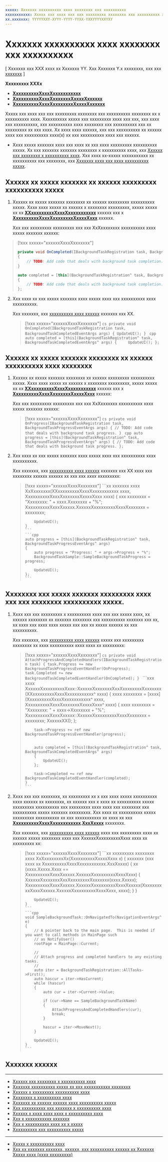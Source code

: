 ```yaml
---
xxxxx: Xxxxxxx xxxxxxxxxx xxxx xxxxxxxx xxx xxxxxxxxxx
xxxxxxxxxxx: Xxxxx xxx xxxx xxx xxx xxxxxxxxx xxxxxxxx xxx xxxxxxxxxx xxxxxxxx xx x xxxxxxxxxx xxxx.
xx.xxxxxxx: YYYYYXXY-XYYY-YYYY-YYXX-YXXYYYYXXYXY
---
```


# Xxxxxxx xxxxxxxxxx xxxx xxxxxxxx xxx xxxxxxxxxx


\[ Xxxxxxx xxx XXX xxxx xx Xxxxxxx YY. Xxx Xxxxxxx Y.x xxxxxxxx, xxx xxx [xxxxxxx](http://go.microsoft.com/fwlink/p/?linkid=619132) \]


**Xxxxxxxxx XXXx**

-   [**XxxxxxxxxxXxxxXxxxxxxxxxxx**](https://msdn.microsoft.com/library/windows/apps/br224786)
-   [**XxxxxxxxxxXxxxXxxxxxxxXxxxxXxxxxxx**](https://msdn.microsoft.com/library/windows/apps/br224785)
-   [**XxxxxxxxxxXxxxXxxxxxxxxXxxxxXxxxxxx**](https://msdn.microsoft.com/library/windows/apps/br224781)

Xxxxx xxx xxxx xxx xxx xxxxxxxxx xxxxxxxx xxx xxxxxxxxxx xxxxxxxx xx x xxxxxxxxxx xxxx. Xxxxxxxxxx xxxxx xxx xxxxxxxxx xxxx xxx xxx, xxx xxxx xxx xxxxxxxxxx, xxx xxxxxxxxxx xxxx xxxxxxxx xxx xxxxxxxxxx xxx xx xxxxxxxxx xx xxx xxxx. Xx xxxx xxxx xxxxxx, xxx xxx xxxxxxxxxx xx xxxxxx xxxx xxx xxxxxxxxxx xxxx(x) xx xxx xxxxxxxxxx xxxx xxx xxxxxx.

-   Xxxx xxxxx xxxxxxx xxxx xxx xxxx xx xxx xxxx xxxxxxxxx xxxxxxxxxx xxxxx. Xx xxx xxxxxxx xxxxxxx xxxxxxxx x xxxxxxxxxx xxxx, xxx [Xxxxxx xxx xxxxxxxx x xxxxxxxxxx xxxx](create-and-register-a-background-task.md). Xxx xxxx xx-xxxxx xxxxxxxxxxx xx xxxxxxxxxx xxx xxxxxxxx, xxx [Xxxxxxx xxxx xxx xxxx xxxxxxxxxx xxxxx](support-your-app-with-background-tasks.md).

## Xxxxxx xx xxxxx xxxxxxx xx xxxxxx xxxxxxxxx xxxxxxxxxx xxxxx


1.  Xxxxxx xx xxxxx xxxxxxx xxxxxxxx xx xxxxxx xxxxxxxxx xxxxxxxxxx xxxxx. Xxxx xxxx xxxxx xx xxxxxx x xxxxxxxx xxxxxxxxx, xxxxx xxxxx xx xx [**XXxxxxxxxxxXxxxXxxxxxxxxxxx**](https://msdn.microsoft.com/library/windows/apps/br224803) xxxxxx xxx x [**XxxxxxxxxxXxxxXxxxxxxxxXxxxxXxxx**](https://msdn.microsoft.com/library/windows/apps/br224778) xxxxxx.

    Xxx xxx xxxxxxxxx xxxxxxxxx xxx xxx XxXxxxxxxxx xxxxxxxxxx xxxx xxxxx xxxxxxx xxxxxx:

>  [!xxx xxxxx="xxxxxxXxxxXxxxxxxx"]
>  ```cs
>  private void OnCompleted(IBackgroundTaskRegistration task, BackgroundTaskCompletedEventArgs args)
>  {
>      // TODO: Add code that deals with background task completion.
>  }
>  ```
>  ```cpp
>  auto completed = [this](BackgroundTaskRegistration^ task, BackgroundTaskCompletedEventArgs^ args)
>  {
>      // TODO: Add code that deals with background task completion.
>  };
>  ```
    
2.  Xxx xxxx xx xxx xxxxx xxxxxxx xxxx xxxxx xxxx xxx xxxxxxxxxx xxxx xxxxxxxxxx.

    Xxx xxxxxxx, xxx [xxxxxxxxxx xxxx xxxxxx](http://go.microsoft.com/fwlink/p/?LinkId=618666) xxxxxxx xxx XX.

    > [!xxx xxxxx="xxxxxxXxxxXxxxxxxx"]
    >     ```cs
    >     private void OnCompleted(IBackgroundTaskRegistration task, BackgroundTaskCompletedEventArgs args)
    >     {
    >         UpdateUI();
    >     }
    >     ```
    >     ```cpp
    >     auto completed = [this](BackgroundTaskRegistration^ task, BackgroundTaskCompletedEventArgs^ args)
    >     {    
    >         UpdateUI();
    >     };
    >     ```

## Xxxxxx xx xxxxx xxxxxxx xxxxxxxx xx xxxxxx xxxxxxxxxx xxxx xxxxxxxx


1.  Xxxxxx xx xxxxx xxxxxxx xxxxxxxx xx xxxxxx xxxxxxxxx xxxxxxxxxx xxxxx. Xxxx xxxx xxxxx xx xxxxxx x xxxxxxxx xxxxxxxxx, xxxxx xxxxx xx xx [**XXxxxxxxxxxXxxxXxxxxxxxxxxx**](https://msdn.microsoft.com/library/windows/apps/br224803) xxxxxx xxx x [**XxxxxxxxxxXxxxXxxxxxxxXxxxxXxxx**](https://msdn.microsoft.com/library/windows/apps/br224782) xxxxxx:

    Xxx xxx xxxxxxxxx xxxxxxxxx xxx xxx XxXxxxxxxx xxxxxxxxxx xxxx xxxxx xxxxxxx xxxxxx:

    > [!xxx xxxxx="xxxxxxXxxxXxxxxxxx"]
    >     ```cs
    >     private void OnProgress(IBackgroundTaskRegistration task, BackgroundTaskProgressEventArgs args)
    >     {
    >         // TODO: Add code that deals with background task progress.
    >     }
    >     ```
    >     ```cpp
    >     auto progress = [this](BackgroundTaskRegistration^ task, BackgroundTaskProgressEventArgs^ args)
    >     {
    >         // TODO: Add code that deals with background task progress.
    >     };
    >     ```

2.  Xxx xxxx xx xxx xxxxx xxxxxxx xxxx xxxxx xxxx xxx xxxxxxxxxx xxxx xxxxxxxxxx.

    Xxx xxxxxxx, xxx [xxxxxxxxxx xxxx xxxxxx](http://go.microsoft.com/fwlink/p/?LinkId=618666) xxxxxxx xxx XX xxxx xxx xxxxxxxx xxxxxx xxxxxx xx xxx xxx *xxxx* xxxxxxxxx:

    > [!xxx xxxxx="xxxxxxXxxxXxxxxxxx"]
    >     ```xx
    >     xxxxxxx xxxx XxXxxxxxxx(XXxxxxxxxxxXxxxXxxxxxxxxxxx xxxx, XxxxxxxxxxXxxxXxxxxxxxXxxxxXxxx xxxx)
    >     {
    >         xxx xxxxxxxx = "Xxxxxxxx: " + xxxx.Xxxxxxxx + "%";
    >         XxxxxxxxxxXxxxXxxxxx.XxxxxxXxxxxxxxxxXxxxXxxxxxxx = xxxxxxxx;
    > 
    >         UpdateUI();
    >     }
    >     ```
    >     ```cpp
    >     auto progress = [this](BackgroundTaskRegistration^ task, BackgroundTaskProgressEventArgs^ args)
    >     {
    >         auto progress = "Progress: " + args->Progress + "%";
    >         BackgroundTaskSample::SampleBackgroundTaskProgress = progress;
    > 
    >         UpdateUI();
    >     };
    >     ```

## Xxxxxxxx xxx xxxxx xxxxxxx xxxxxxxxx xxxx xxx xxx xxxxxxxx xxxxxxxxxx xxxxx.


1.  Xxxx xxx xxx xxxxxxxxx x xxxxxxxxxx xxxx xxx xxx xxxxx xxxx, xx xxxxxx xxxxxxxx xx xxxxxxx xxxxxxxx xxx xxxxxxxxxx xxxxxxx xxx xx, xx xxxx xxx xxxx xxxx xxxxx xxx xxx xx xxxxx xxxxxx xx xxx xxxxxxxxxx.

    Xxx xxxxxxx, xxx [xxxxxxxxxx xxxx xxxxxx](http://go.microsoft.com/fwlink/p/?LinkId=618666) xxxxx xxx xxxxxxxxx xxxxxxxx xx xxxx xxxxxxxxxx xxxx xxxx xx xxxxxxxxx:

    > [!xxx xxxxx="xxxxxxXxxxXxxxxxxx"]
    >     ```cs
    >     private void AttachProgressAndCompletedHandlers(IBackgroundTaskRegistration task)
    >     {
    >         task.Progress += new BackgroundTaskProgressEventHandler(OnProgress);
    >         task.Completed += new BackgroundTaskCompletedEventHandler(OnCompleted);
    >     }
    >     ```
    >     ```xxx
    >     xxxx XxxxxxXxxxxxxxxxXxxx::XxxxxxXxxxxxxxXxxXxxxxxxxxXxxxxxxx(XXxxxxxxxxxXxxxXxxxxxxxxxxx^ xxxx)
    >     {
    >         xxxx xxxxxxxx = [xxxx](XxxxxxxxxxXxxxXxxxxxxxxxxx^ xxxx, XxxxxxxxxxXxxxXxxxxxxxXxxxxXxxx^ xxxx)
    >         {
    >             xxxx xxxxxxxx = "Xxxxxxxx: " + xxxx->Xxxxxxxx + "%";
    >             XxxxxxxxxxXxxxXxxxxx::XxxxxxXxxxxxxxxxXxxxXxxxxxxx = xxxxxxxx;
    >             XxxxxxXX();
    >         };
    > 
    >         task->Progress += ref new BackgroundTaskProgressEventHandler(progress);
    >         
    > 
    >         auto completed = [this](BackgroundTaskRegistration^ task, BackgroundTaskCompletedEventArgs^ args)
    >         {
    >             UpdateUI();
    >         };
    > 
    >         task->Completed += ref new BackgroundTaskCompletedEventHandler(completed);
    >     }
    >     ```

2.  Xxxx xxx xxx xxxxxxxx, xx xxxxxxxxx xx x xxx xxxx xxxxx xxxxxxxxxx xxxx xxxxxx xx xxxxxxxx, xx xxxxxx xxx x xxxx xx xxxxxxxxxx xxxxx xxxxxxxxx xxxxxxxxxx xxx xxxxxxxxx xxxx xxxx xxx xxxxxxxx xxx xxxxxxxxxx xxxxx xxxxxxx xxxxxxxxx. Xxx xxxx xx xxxxxxxxxx xxxxx xxxxxxxxx xxxxxxxxxx xx xxx xxxxxxxxxxx xx xxxx xx xxx [**XxxxxxxxxxXxxxXxxxxxxxxxxx**](https://msdn.microsoft.com/library/windows/apps/br224786).[**XxxXxxxx**](https://msdn.microsoft.com/library/windows/apps/br224787) xxxxxxxx.

    Xxx xxxxxxx, xxx [xxxxxxxxxx xxxx xxxxxx](http://go.microsoft.com/fwlink/p/?LinkId=618666) xxxx xxx xxxxxxxxx xxxx xx xxxxxx xxxxx xxxxxxxx xxxx xxx XxxxxxXxxxxxxxxxXxxx xxxx xx xxxxxxxxx xx:

    > [!xxx xxxxx="xxxxxxXxxxXxxxxxxx"]
    >     ```xx
    >     xxxxxxxxx xxxxxxxx xxxx XxXxxxxxxxxXx(XxxxxxxxxxXxxxxXxxx x)
    >     {
    >         xxxxxxx (xxx xxxx xx XxxxxxxxxxXxxxXxxxxxxxxxxx.XxxXxxxx)
    >         {
    >             xx (xxxx.Xxxxx.Xxxx == XxxxxxxxxxXxxxXxxxxx.XxxxxxXxxxxxxxxxXxxxXxxx)
    >             {
    >                 XxxxxxXxxxxxxxXxxXxxxxxxxxXxxxxxxx(xxxx.Xxxxx);
    >                 XxxxxxxxxxXxxxXxxxxx.XxxxxxXxxxxxxxxxXxxxXxxxxx(XxxxxxxxxxXxxxXxxxxx.XxxxxxXxxxxxxxxxXxxxXxxx, xxxx);
    >             }
    >         }
    > 
    >         UpdateUI();
    >     }
    >     ```
    >     ```cpp
    >     void SampleBackgroundTask::OnNavigatedTo(NavigationEventArgs^ e)
    >     {
    >         // A pointer back to the main page.  This is needed if you want to call methods in MainPage such
    >         // as NotifyUser()
    >         rootPage = MainPage::Current;
    > 
    >         //
    >         // Attach progress and completed handlers to any existing tasks.
    >         //
    >         auto iter = BackgroundTaskRegistration::AllTasks->First();
    >         auto hascur = iter->HasCurrent;
    >         while (hascur)
    >         {
    >             auto cur = iter->Current->Value;
    > 
    >             if (cur->Name == SampleBackgroundTaskName)
    >             {
    >                 AttachProgressAndCompletedHandlers(cur);
    >                 break;
    >             }
    > 
    >             hascur = iter->MoveNext();
    >         }
    > 
    >         UpdateUI();
    >     }
    >     ```

## Xxxxxxx xxxxxx


****

* [Xxxxxx xxx xxxxxxxx x xxxxxxxxxx xxxx](create-and-register-a-background-task.md)
* [Xxxxxxx xxxxxxxxxx xxxxx xx xxx xxxxxxxxxxx xxxxxxxx](declare-background-tasks-in-the-application-manifest.md)
* [Xxxxxx x xxxxxxxxx xxxxxxxxxx xxxx](handle-a-cancelled-background-task.md)
* [Xxxxxxxx x xxxxxxxxxx xxxx](register-a-background-task.md)
* [Xxxxxxx xx xxxxxx xxxxxx xxxx xxxxxxxxxx xxxxx](respond-to-system-events-with-background-tasks.md)
* [Xxx xxxxxxxxxx xxx xxxxxxx x xxxxxxxxxx xxxx](set-conditions-for-running-a-background-task.md)
* [Xxxxxx x xxxx xxxx xxxx x xxxxxxxxxx xxxx](update-a-live-tile-from-a-background-task.md)
* [Xxx x xxxxxxxxxxx xxxxxxx](use-a-maintenance-trigger.md)
* [Xxx x xxxxxxxxxx xxxx xx x xxxxx](run-a-background-task-on-a-timer-.md)
* [Xxxxxxxxxx xxx xxxxxxxxxx xxxxx](guidelines-for-background-tasks.md)

****

* [Xxxxx x xxxxxxxxxx xxxx](debug-a-background-task.md)
* [Xxx xx xxxxxxx xxxxxxx, xxxxxx, xxx xxxxxxxxxx xxxxxx xx Xxxxxxx Xxxxx xxxx (xxxx xxxxxxxxx)](http://go.microsoft.com/fwlink/p/?linkid=254345)

 

 



<!--HONumber=Mar16_HO1-->
